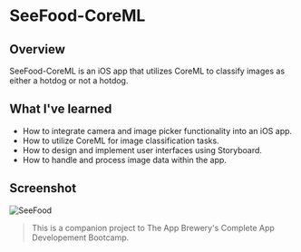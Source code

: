 # SeeFood-CoreML

## Overview

SeeFood-CoreML is an iOS app that utilizes CoreML to classify images as either a hotdog or not a hotdog.

## What I've learned

* How to integrate camera and image picker functionality into an iOS app.
* How to utilize CoreML for image classification tasks.
* How to design and implement user interfaces using Storyboard.
* How to handle and process image data within the app.

## Screenshot

![SeeFood](https://github.com/Pathompat-m/seeFood-coreML/assets/151487556/ec639458-a892-4e65-bfb9-7e7161c6fbbb)

>This is a companion project to The App Brewery's Complete App Developement Bootcamp.
